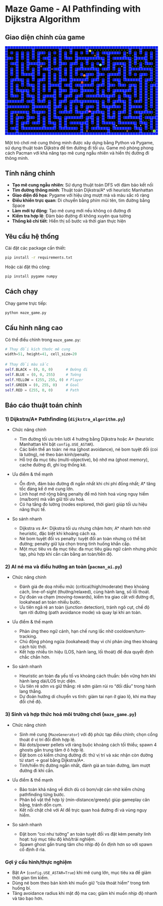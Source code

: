 # Maze Game - AI Pathfinding with Dijkstra Algorithm

## Giao diện chính của game
![alt text](public/image.png)

Một trò chơi mê cung thông minh được xây dựng bằng Python và Pygame, sử dụng thuật toán Dijkstra để tìm đường đi tối ưu. Game mô phỏng phong cách Pacman với khả năng tạo mê cung ngẫu nhiên và hiển thị đường đi thông minh.

## Tính năng chính

- **Tạo mê cung ngẫu nhiên**: Sử dụng thuật toán DFS với đảm bảo kết nối
- **Tìm đường thông minh**: Thuật toán Dijkstra/A* với heuristic Manhattan
- **Giao diện đồ họa**: Pygame với hiệu ứng mượt mà và màu sắc rõ ràng
- **Điều khiển trực quan**: Di chuyển bằng phím mũi tên, tìm đường bằng Space
- **Làm mới tự động**: Tạo mê cung mới nếu không có đường đi
- **Kiểm tra hợp lệ**: Đảm bảo đường đi không xuyên qua tường
- **Thống kê chi tiết**: Hiển thị số bước và thời gian thực hiện

## Yêu cầu hệ thống

Cài đặt các package cần thiết:

```bash
pip install -r requirements.txt
```

Hoặc cài đặt thủ công:

```bash
pip install pygame numpy
```

## Cách chạy

Chạy game trực tiếp:

```bash
python maze_game.py
```

## Cấu hình nâng cao

Có thể điều chỉnh trong `maze_game.py`:

```python
# Thay đổi kích thước mê cung
width=51, height=41, cell_size=20

# Thay đổi màu sắc
self.BLACK = (0, 0, 0)      # Đường đi
self.BLUE = (0, 0, 255)     # Tường
self.YELLOW = (255, 255, 0) # Player
self.GREEN = (0, 255, 0)    # Goal
self.RED = (255, 0, 0)      # Path
```

## Báo cáo thuật toán chính

### 1) Dijkstra/A* Pathfinding (`dijkstra_algorithm.py`)

- Chức năng chính
  - Tìm đường tối ưu trên lưới 4 hướng bằng Dijkstra hoặc A* (heuristic Manhattan khi bật `config.USE_ASTAR`).
  - Các biến thể an toàn: né ma (ghost avoidance), né bom tuyệt đối (coi là tường), né theo bán kính/penalty.
  - Hỗ trợ đa mục tiêu (multi-objective), bộ nhớ ma (ghost memory), cache đường đi, ghi log thống kê.

- Ưu điểm & thế mạnh
  - Ổn định, đảm bảo đường đi ngắn nhất khi chi phí đồng nhất; A* tăng tốc đáng kể ở mê cung lớn.
  - Linh hoạt mở rộng bằng penalty để mô hình hoá vùng nguy hiểm (ma/bom) mà vẫn giữ tối ưu hoá.
  - Có hạ tầng đo lường (nodes explored, thời gian) giúp tối ưu hiệu năng thực tế.

- So sánh nhanh
  - Dijkstra vs A*: Dijkstra tối ưu nhưng chậm hơn; A* nhanh hơn nhờ heuristic, đặc biệt khi khoảng cách xa.
  - Né bom tuyệt đối vs penalty: tuyệt đối an toàn nhưng có thể bít đường; penalty giữ lựa chọn trong tình huống khẩn cấp.
  - Một mục tiêu vs đa mục tiêu: đa mục tiêu giàu ngữ cảnh nhưng phức tạp, phù hợp khi cần cân bằng an toàn/tiến độ.

### 2) AI né ma và điều hướng an toàn (`pacman_ai.py`)

- Chức năng chính
  - Đánh giá đe doạ nhiều mức (critical/high/moderate) theo khoảng cách, line-of-sight (thường/relaxed), cùng hành lang, số lối thoát.
  - Dự đoán va chạm (moving-towards), kiểm tra giao cắt với đường đi, lookahead an toàn nhiều bước.
  - Ưu tiên ngã rẽ an toàn (junction detection), tránh ngõ cụt, chế độ tạm rời đường (path avoidance mode) và quay lại khi an toàn.

- Ưu điểm & thế mạnh
  - Phản ứng theo ngữ cảnh, hạn chế rung lắc nhờ cooldown/turn-tracking.
  - Chủ động phòng ngừa (lookahead) thay vì chỉ phản ứng theo khoảng cách tức thời.
  - Kết hợp nhiều tín hiệu (LOS, hành lang, lối thoát) để đưa quyết định chắc chắn hơn.

- So sánh nhanh
  - Heuristic an toàn đa yếu tố vs khoảng cách thuần: bền vững hơn khi hành lang dài/LOS trực diện.
  - Ưu tiên rẽ sớm vs giữ thẳng: rẽ sớm giảm rủi ro “đối đầu” trong hành lang thẳng.
  - Dự đoán hướng di chuyển vs tĩnh: giảm tai nạn ở giao lộ, khi ma thay đổi chế độ.

### 3) Sinh và hợp thức hoá môi trường chơi (`maze_game.py`)

- Chức năng chính
  - Sinh mê cung (`MazeGenerator`) với độ phức tạp điều chỉnh; chọn cổng thoát ở vị trí đối đỉnh hợp lệ.
  - Rải dots/power pellets với ràng buộc khoảng cách tối thiểu; spawn 4 ghosts gần trung tâm ở ô hợp lệ.
  - Đặt bom có kiểm chứng đường đi: thử vị trí và xác nhận còn đường từ start → goal bằng Dijkstra/A*.
  - Tính/hiển thị đường ngắn nhất, đánh giá an toàn đường, làm mượt đường đi khi cần.

- Ưu điểm & thế mạnh
  - Bảo toàn khả năng về đích dù có bom/vật cản nhờ kiểm chứng pathfinding từng bước.
  - Phân bố vật thể hợp lý (min-distance/greedy) giúp gameplay cân bằng, tránh dồn cụm.
  - Kết nối chặt chẽ với AI để trực quan hoá đường đi và vùng nguy hiểm.

- So sánh nhanh
  - Đặt bom “coi như tường” an toàn tuyệt đối vs đặt kèm penalty linh hoạt: tuỳ mục tiêu độ khó/trải nghiệm.
  - Spawn ghost gần trung tâm cho nhịp độ ổn định hơn so với spawn cố định ở rìa.

### Gợi ý cấu hình/thực nghiệm

- Bật A* (`config.USE_ASTAR=True`) khi mê cung lớn, mục tiêu xa để giảm thời gian tìm kiếm.
- Dùng né bom theo bán kính khi muốn giữ “cửa thoát hiểm” trong tình huống bí.
- Tăng avoidance radius khi mật độ ma cao; giảm khi muốn nhịp độ nhanh và táo bạo hơn.
